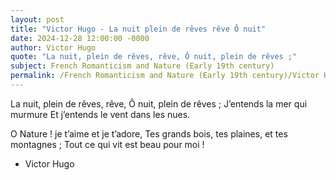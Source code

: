 ```yaml
---
layout: post
title: "Victor Hugo - La nuit plein de rêves rêve Ô nuit"
date: 2024-12-28 12:00:00 -0000
author: Victor Hugo
quote: "La nuit, plein de rêves, rêve, Ô nuit, plein de rêves ;"
subject: French Romanticism and Nature (Early 19th century)
permalink: /French Romanticism and Nature (Early 19th century)/Victor Hugo/Victor Hugo - La nuit plein de rêves rêve Ô nuit
---
```


La nuit, plein de rêves, rêve, Ô nuit, plein de rêves ;
J’entends la mer qui murmure
Et j’entends le vent dans les nues.

O Nature ! je t’aime et je t’adore,
Tes grands bois, tes plaines, et tes montagnes ;
Tout ce qui vit est beau pour moi !

- Victor Hugo
